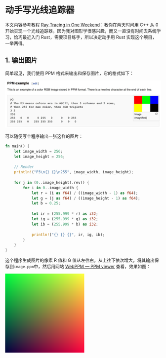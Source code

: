 # 动手写光线追踪器

本文内容参考教程 [Ray Tracing in One Weekend](https://raytracing.github.io/books/RayTracingInOneWeekend.html)：教你在两天时间用 C++ 从 0 开始实现一个光线追踪器。因为我对图形学很感兴趣，而又一直没有时间去系统学习，恰巧最近入门 Rust，需要项目练手，所以决定动手用 Rust 实现这个项目，一举两得。

## 1. 输出图片

简单起见，我们使用 PPM 格式来输出和保存图片，它的格式如下：

![](./assets/fig-1.01-ppm.jpg)

可以随便写个程序输出一张这样的图片：

```rust
fn main() {
    let image_width = 256;
    let image_height = 256;

    // Render
    println!("P3\n{} {}\n255", image_width, image_height);

    for j in (0..image_height).rev() {
        for i in 0..image_width {
            let r = (i as f64) / ((image_width - 1) as f64);
            let g = (j as f64) / ((image_height - 1) as f64);
            let b = 0.25;

            let ir = (255.999 * r) as i32;
            let ig = (255.999 * g) as i32;
            let ib = (255.999 * b) as i32;

            println!("{} {} {}", ir, ig, ib);
        }
    }
}
```

这个程序生成图片的像素 R 值和 G 值从左往右，从上往下依次增大，将其输出保存到`image.ppm`中，然后用网站 [WebPPM — PPM viewer](https://0xc0de.fr/webppm/) 查看，效果如图：

![](./assets/image.png)
